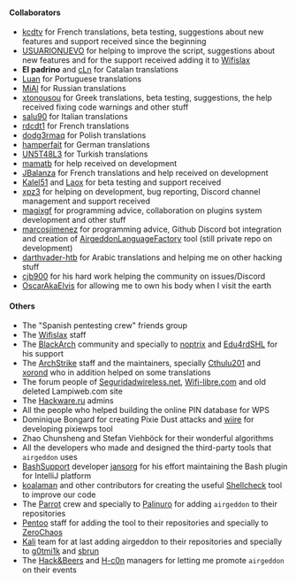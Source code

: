 #### Collaborators

- [kcdtv] for French translations, beta testing, suggestions about new features and support received since the beginning
- [USUARIONUEVO] for helping to improve the script, suggestions about new features and for the support received adding it to [Wifislax]
- **El padrino** and [cLn] for Catalan translations
- [Luan] for Portuguese translations
- [MiAl] for Russian translations
- [xtonousou] for Greek translations, beta testing, suggestions, the help received fixing code warnings and other stuff
- [salu90] for Italian translations
- [rdcdt1] for French translations
- [dodg3rmaq] for Polish translations
- [hamperfait] for German translations
- [UN5T48L3] for Turkish translations
- [mamatb] for help received on development
- [JBalanza] for French translations and help received on development
- [Kalel51] and [Laox] for beta testing and support received
- [xpz3] for helping on development, bug reporting, Discord channel management and support received
- [magixgf] for programming advice, collaboration on plugins system development and other stuff
- [marcosjimenez] for programming advice, Github Discord bot integration and creation of [AirgeddonLanguageFactory] tool (still private repo on development)
- [darthvader-htb] for Arabic translations and helping me on other hacking stuff
- [cjb900] for his hard work helping the community on issues/Discord
- [OscarAkaElvis] for allowing me to own his body when I visit the earth

#### Others

- The "Spanish pentesting crew" friends group
- The [Wifislax] staff
- The [BlackArch] community and specially to [noptrix] and [Edu4rdSHL] for his support
- The [ArchStrike] staff and the maintainers, specially [Cthulu201] and [xorond] who in addition helped on some translations
- The forum people of [Seguridadwireless.net], [Wifi-libre.com] and old deleted Lampiweb.com site
- The [Hackware.ru] admins
- All the people who helped building the online PIN database for WPS
- Dominique Bongard for creating Pixie Dust attacks and [wiire] for developing pixiewps tool
- Zhao Chunsheng and Stefan Viehböck for their wonderful algorithms
- All the developers who made and designed the third-party tools that `airgeddon` uses
- [BashSupport] developer [jansorg] for his effort maintaining the Bash plugin for IntelliJ platform
- [koalaman] and other contributors for creating the useful [Shellcheck] tool to improve our code
- The [Parrot] crew and specially to [Palinuro] for adding `airgeddon` to their repositories
- [Pentoo] staff for adding the tool to their repositories and specially to [ZeroChaos]
- [Kali] team for at last adding airgeddon to their repositories and specially to [g0tmi1k] and [sbrun]
- The [Hack&Beers] and [H-c0n] managers for letting me promote `airgeddon` on their events

<!-- URLs -->
[Wifislax]: https://www.wifislax.com
[BlackArch]: https://blackarch.org
[ArchStrike]: https://archstrike.org/wiki
[Seguridadwireless.net]: https://foro.seguridadwireless.net
[Wifi-libre.com]: https://www.wifi-libre.com
[Hackware.ru]: https://hackware.ru
[BashSupport]: https://github.com/jansorg/BashSupport
[Parrot]: https://www.parrotsec.org/
[Hack&Beers]: https://twitter.com/hackandbeers
[H-c0n]: https://www.h-c0n.com/p/home.html
[Wifislax]: https://www.wifislax.com
[Shellcheck]: https://github.com/koalaman/shellcheck
[Pentoo]: https://www.pentoo.ch
[AirgeddonLanguageFactory]: https://github.com/marcosjimenez/AirgeddonLanguageFactory
[Kali]:https://www.kali.org/

<!-- Github URLs -->
[Kcdtv]: https://github.com/kcdtv
[cLn]: https://github.com/cLn73
[Luan]: https://github.com/Luan7805
[MiAl]: https://github.com/Mi-Al
[xtonousou]: https://github.com/xtonousou
[OscarAkaElvis]: https://github.com/OscarAkaElvis
[jansorg]: https://github.com/jansorg
[wiire]: https://github.com/wiire
[noptrix]: https://github.com/noptrix
[xorond]: https://github.com/xorond
[Cthulu201]: https://github.com/Cthulu201
[salu90]: https://github.com/salu90
[Palinuro]: https://github.com/PalinuroSec
[rdcdt1]: https://github.com/rdcdt1
[dodg3rmaq]: https://github.com/dodg3rmaq
[hamperfait]: https://github.com/hamperfait
[UN5T48L3]: https://github.com/UN5T48L3
[mamatb]: https://github.com/mamatb
[JBalanza]: https://github.com/JBalanza
[Kalel51]: https://github.com/Kalel51
[Laox]: https://github.com/jarilaos
[USUARIONUEVO]: https://github.com/wifislax-ng
[xpz3]: https://github.com/xpz3
[magixgf]: https://github.com/magixgf
[koalaman]: https://github.com/koalaman
[ZeroChaos]: https://github.com/ZeroChaos-
[marcosjimenez]: https://github.com/marcosjimenez
[darthvader-htb]: https://github.com/darthvader-htb
[Edu4rdSHL]: https://github.com/Edu4rdSHL
[g0tmi1k]: https://github.com/g0tmi1k
[sbrun]: https://github.com/sbrun
[cjb900]: https://github.com/cjb900